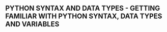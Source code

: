 ## PYTHON SYNTAX AND DATA TYPES - GETTING FAMILIAR WITH PYTHON SYNTAX, DATA TYPES AND VARIABLES

  



